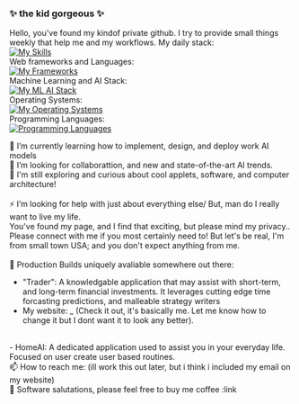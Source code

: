 ### ✨ the kid gorgeous ✨

Hello, you've found my kindof private github. I try to provide small things weekly that help me and my workflows.
My daily stack: <br>
[![My Skills](https://skillicons.dev/icons?i=aws,docker,git,vscode)](https://skillicons.dev)
<br>
Web frameworks and Languages: <br>
[![My Frameworks](https://skillicons.dev/icons?i=azure,css,django,fastapi,flask,heroku,html,js,md,materialui,mongodb,mysql,php,postman,react,selenium,sass,tailwind)](https://skillicons.dev)
<br>
Machine Learning and AI Stack: <br>
[![My ML AI Stack](https://skillicons.dev/icons?i=aws,bash,docker,graphql,obsidian,pytorch,sqlite,sklearn,tensorflow,vim,vscode)](https://skillicons.dev)
<br>
Operating Systems: <br>
[![My Operating Systems](https://skillicons.dev/icons?i=apple,ubuntu,windows)](https://skillicons.dev)
<br>
Programming Languages: <br>
[![Programming Languages](https://skillicons.dev/icons?i=bash,c,cs,cpp,css,dotnet,haskell,java,js,mysql,php,py,rust,swift&perline=6)](https://skillicons.dev)

🌱 I’m currently learning how to implement, design, and deploy work AI models<br>
👯 I’m looking for collaborattion, and new and state-of-the-art AI trends.<br>
🤔 I'm still exploring and curious about cool applets, software, and computer architecture!<br>
<br>
⚡ I’m looking for help with just about everything else/ But, man do I really want to live my life. 
<br>
You've found my page, and I find that exciting, but please mind my privacy.. Please connect with me 
if you most certainly need to! But let's be real, I'm from small town USA; and you don't expect anything from me. 
<br>
<br>
💬 Production Builds uniquely avaliable somewhere out there: 
- "Trader": A knowledgable application that may assist with short-term, and long-term financial investments. It leverages
  <t>  cutting edge time forcasting predictions, and malleable strategy writers
- My website: _ (Check it out, it's basically me. Let me know how to change it but I dont want it to look any better).
<br>
- HomeAI: A dedicated application used to assist you in your everyday life. Focused on user create user based routines.
<br>
📫 How to reach me: (ill work this out later, but i think i included my email on my website)
<br>
🎒 Software salutations, please feel free to buy me coffee :link
<br>


